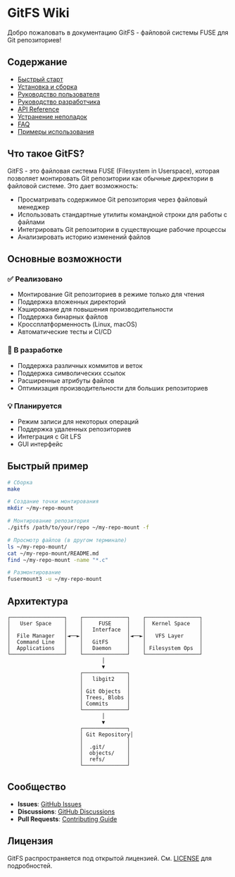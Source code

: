 # GitFS Wiki

Добро пожаловать в документацию GitFS - файловой системы FUSE для Git репозиториев!

## Содержание

- [Быстрый старт](Quick-Start.md)
- [Установка и сборка](Installation.md)
- [Руководство пользователя](User-Guide.md)
- [Руководство разработчика](Developer-Guide.md)
- [API Reference](API-Reference.md)
- [Устранение неполадок](Troubleshooting.md)
- [FAQ](FAQ.md)
- [Примеры использования](Examples.md)

## Что такое GitFS?

GitFS - это файловая система FUSE (Filesystem in Userspace), которая позволяет монтировать Git репозитории как обычные директории в файловой системе. Это дает возможность:

- Просматривать содержимое Git репозитория через файловый менеджер
- Использовать стандартные утилиты командной строки для работы с файлами
- Интегрировать Git репозитории в существующие рабочие процессы
- Анализировать историю изменений файлов

## Основные возможности

### ✅ Реализовано

- Монтирование Git репозиториев в режиме только для чтения
- Поддержка вложенных директорий
- Кэширование для повышения производительности
- Поддержка бинарных файлов
- Кроссплатформенность (Linux, macOS)
- Автоматические тесты и CI/CD

### 🚧 В разработке

- Поддержка различных коммитов и веток
- Поддержка символических ссылок
- Расширенные атрибуты файлов
- Оптимизация производительности для больших репозиториев

### 💡 Планируется

- Режим записи для некоторых операций
- Поддержка удаленных репозиториев
- Интеграция с Git LFS
- GUI интерфейс

## Быстрый пример

```bash
# Сборка
make

# Создание точки монтирования
mkdir ~/my-repo-mount

# Монтирование репозитория
./gitfs /path/to/your/repo ~/my-repo-mount -f

# Просмотр файлов (в другом терминале)
ls ~/my-repo-mount/
cat ~/my-repo-mount/README.md
find ~/my-repo-mount -name "*.c"

# Размонтирование
fusermount3 -u ~/my-repo-mount
```

## Архитектура

```
┌─────────────────┐    ┌──────────────┐    ┌─────────────────┐
│   User Space    │    │     FUSE     │    │  Kernel Space   │
│                 │    │   Interface  │    │                 │
│  File Manager   │◄──►│              │◄──►│   VFS Layer     │
│  Command Line   │    │   GitFS      │    │                 │
│  Applications   │    │   Daemon     │    │ Filesystem Ops  │
└─────────────────┘    └──────────────┘    └─────────────────┘
                              │
                              ▼
                       ┌──────────────┐
                       │   libgit2    │
                       │              │
                       │ Git Objects  │
                       │ Trees, Blobs │
                       │ Commits      │
                       └──────────────┘
                              │
                              ▼
                       ┌──────────────┐
                       │ Git Repository│
                       │              │
                       │  .git/       │
                       │  objects/    │
                       │  refs/       │
                       └──────────────┘
```

## Сообщество

- **Issues**: [GitHub Issues](https://github.com/username/git_fuse_fs/issues)
- **Discussions**: [GitHub Discussions](https://github.com/username/git_fuse_fs/discussions)
- **Pull Requests**: [Contributing Guide](Developer-Guide.md#contributing)

## Лицензия

GitFS распространяется под открытой лицензией. См. [LICENSE](../LICENSE) для подробностей.